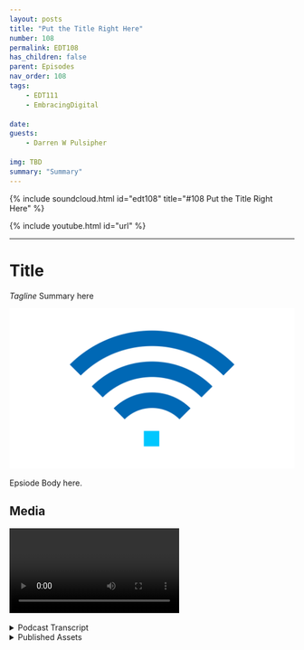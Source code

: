 ```yaml
---
layout: posts
title: "Put the Title Right Here"
number: 108
permalink: EDT108
has_children: false
parent: Episodes
nav_order: 108
tags:
    - EDT111
    - EmbracingDigital

date: 
guests:
    - Darren W Pulsipher

img: TBD
summary: "Summary"
---
```


{% include soundcloud.html id="edt108" title="#108 Put the Title Right Here" %}

{% include youtube.html id="url" %}

---

# Title

*Tagline*
Summary here

![episode image](./thumbnail.png)

Epsiode Body here.

## Media

<video src='url'></video>

<details>
<summary> Podcast Transcript </summary>

<p>﻿1</p>
<p>Hello, this</p>
<p>is Darren Pulsipher, chief solution</p>
<p>architect of public sector at Intel.</p>
<p>And welcome to Embracing</p>
<p>Digital Transformation,</p>
<p>where we investigate effective change,</p>
<p>leveraging people, process</p>
<p>and technology.</p>
<p>On today's episode,</p>
<p>Advanced comes on the edge with Dr.</p>
<p>Anna Scott and Leland Brown.</p>
<p>Anna Leland, welcome to the show.</p>
<p>Hey, Darren. Thank you.</p>
<p>You are both not newcomers.</p>
<p>Leland, you've been on the show twice now</p>
<p>and Anna is a regular now.</p>
<p>And Leland,</p>
<p>you're technical director of advanced</p>
<p>comms at Intel and those of, you know Dr.</p>
<p>Hannah Scott,</p>
<p>she's our chief edge architect</p>
<p>for Public Sector Intel.</p>
<p>Guys,</p>
<p>it's always a pleasure to have you on.</p>
<p>Normally, I'd say introduce yourselves,</p>
<p>but everyone already knows you.</p>
<p>Well,</p>
<p>yeah, I'd say Darren, as like</p>
<p>I said the last time, you</p>
<p>one of my favorite people</p>
<p>to work with at Intel.</p>
<p>And now you have another person</p>
<p>I'll always love to work with, Anna Scott,</p>
<p>so this would be a great time for me.</p>
<p>So let's, let's yeah, let's start off</p>
<p>by talking</p>
<p>about the history</p>
<p>of advanced communications in general.</p>
<p>Right.</p>
<p>I don't want you feeling you're the man</p>
<p>here when it comes to advanced comms.</p>
<p>Let's not go all the way back</p>
<p>to the telegraph, but let's go back.</p>
<p>Let's let's take a little step back.</p>
<p>Okay, great.</p>
<p>So, you know, when you think about</p>
<p>cellular technology, you may</p>
<p>if you want to talk about communications</p>
<p>and what's really when someone thinks of</p>
<p>communicating now, they're not thinking</p>
<p>about a phone or a desk,</p>
<p>you know, or some type of hit,</p>
<p>you know, device move.</p>
<p>That's like old bell phone.</p>
<p>They're really thinking</p>
<p>about a cell phone.</p>
<p>So where did it start?</p>
<p>You know, we're going back to maybe</p>
<p>very late seventies, early eighties.</p>
<p>Know, we got into something called APTs,</p>
<p>Advanced Mobile</p>
<p>Public Service, I believe it was</p>
<p>that what was he</p>
<p>and stood for around 81</p>
<p>if you had the ability to make a voice</p>
<p>call,</p>
<p>you were the greatest person</p>
<p>on the planet.</p>
<p>If you could sit in your phone,</p>
<p>sit in your car and,</p>
<p>you know, make a call like you were like</p>
<p>the coolest person running around.</p>
<p>I actually had a back phone in my car</p>
<p>when I was in my early twenties and very</p>
<p>I thought I was rich.</p>
<p>No, I wasn't rich.</p>
<p>I just got a back phone, you know,</p>
<p>it was like a cell phone in a car.</p>
<p>But did you mean. Wait, wait, wait.</p>
<p>We Leland, you got to back up.</p>
<p>Did you milk that? I hope you milked that.</p>
<p>Oh, no.</p>
<p>Yeah, I mean, I really.</p>
<p>I just want to make sure, man. Oh, yeah.</p>
<p>Mean college and things like, man,</p>
<p>what's going on?</p>
<p>But, you know, it was it was really</p>
<p>if you were able to make a call</p>
<p>that was like</p>
<p>the greatest thing I could call.</p>
<p>Now, of course, as you know, luxuries</p>
<p>once tasted, you know, become,</p>
<p>you know, a necessity.</p>
<p>So the necessity to make a call</p>
<p>and a requirement to make a call</p>
<p>when the cell phone became the foundation.</p>
<p>And if you couldn't make it, as things</p>
<p>went on into what we call 2G,</p>
<p>which is more our time division</p>
<p>more two more multi access</p>
<p>type type of technologies</p>
<p>I think GMC may have</p>
<p>I'm sorry, GSM may have kind of kicked</p>
<p>in around that time period.</p>
<p>You were getting more into, well,</p>
<p>can you text, you know, can we make phone</p>
<p>calls and text, you know,</p>
<p>maybe early nineties time time period</p>
<p>when 2G was starting to really kick in</p>
<p>and of course, again,</p>
<p>that became a necessity call text.</p>
<p>Okay, maybe playing SMS on a phone</p>
<p>where phones went from this, making phone</p>
<p>calls, see, turn it to device</p>
<p>you can do a little bit of games.</p>
<p>You know that game called Snake on over</p>
<p>if anybody remembers.</p>
<p>Oh yeah, I was good enough. Snake.</p>
<p>Yeah.</p>
<p>It's not I mean that</p>
<p>that was really the time period</p>
<p>where 2G was starting to turn the phone</p>
<p>into something a little more and</p>
<p>and down buttons and making the call.</p>
<p>And you got to 3G and 3G</p>
<p>brought on the ability</p>
<p>to do some nascent data capabilities.</p>
<p>What I mean by</p>
<p>that is the Internet was in its early</p>
<p>stages, late nineties, early 2000.</p>
<p>Can you do the same thing on the phone</p>
<p>and you want to talk about call?</p>
<p>I actually had a phone.</p>
<p>It was it was a flip phone.</p>
<p>I will be called a clamshell phone</p>
<p>where I found it.</p>
<p>The ability</p>
<p>to take the take a dongle connected</p>
<p>into my PC, a slot on my laptop.</p>
<p>And if you type £10, seven, seven, seven,</p>
<p>it gave you direct access</p>
<p>to Sprint's data network.</p>
<p>And from there, I was able to have</p>
<p>my laptop be a mobile device.</p>
<p>You know,</p>
<p>we take advantage of Wi-Fi nowadays.</p>
<p>That did not exist back then.</p>
<p>So it was really cool.</p>
<p>I mean, believe me, I was you know,</p>
<p>I was dating at the time of Give a girl,</p>
<p>hey, you know, you want do your work.</p>
<p>So how can I did I got you hooked up.</p>
<p>So, you know, it was it was really cool.</p>
<p>But think about it.</p>
<p>That was very I mean, very minimal.</p>
<p>I mean, maybe DSL speeds,</p>
<p>if that modem speeds really</p>
<p>that I</p>
<p>was able to manipulate the system</p>
<p>to going to give me data only calls</p>
<p>that we take for granted nowadays</p>
<p>with this phone can do</p>
<p>you know we take take take me</p>
<p>you take it for granted</p>
<p>you know what what smartphones can do back</p>
<p>then that didn't exist</p>
<p>now after 3G,</p>
<p>we transitioned into 2</p>
<p>to 2 areas of scope,</p>
<p>a unified standard, meaning that</p>
<p>then you had CDMA, Qualcomm, you had GSM,</p>
<p>you know, and you had the carriers back</p>
<p>then that existed Sprint.</p>
<p>And the time may be Bell of Manticore</p>
<p>probably just starting</p>
<p>to turn into Verizon.</p>
<p>More on a C CDMA track.</p>
<p>You had T-Mobile</p>
<p>when you had AT&T on a GSM track,</p>
<p>primarily 4G converged it into one</p>
<p>LTE under 3G p.</p>
<p>Okay. That evolved</p>
<p>standard turned where</p>
<p>every carrier started to adopt,</p>
<p>you know,</p>
<p>a common standard across the board.</p>
<p>Now, we could talk about WiMAX as a whole</p>
<p>nother long term discussion.</p>
<p>Everybody went to LTE primarily,</p>
<p>and that's when you saw</p>
<p>the proliferation of broadband.</p>
<p>If you think about companies</p>
<p>like Amazon, Netflix,</p>
<p>over all the platforms you to Google,</p>
<p>Facebook, everyone that there are common</p>
<p>now for us you take away the smartphone,</p>
<p>you take away broadband</p>
<p>and in the hand will not exist at all.</p>
<p>I give full 4G credit</p>
<p>for really proliferating</p>
<p>the advancement of our economy</p>
<p>through to the 20 tens.</p>
<p>Without 4G, we have.</p>
<p>Okay,</p>
<p>so now 4G has been out for a long time.</p>
<p>now's physically right. Mm.</p>
<p>So that's where we're at today is 5G.</p>
<p>So I have a tendency to</p>
<p>state this in terms of the carriers</p>
<p>and what they've deployed.</p>
<p>And anyone who see CCS seizes a podcast,</p>
<p>it may have some discussion points</p>
<p>for me about this guy</p>
<p>willing to defend it.</p>
<p>They're a part of the same spec line</p>
<p>release 14</p>
<p>in what we call 4G LTE advanced</p>
<p>release, 15</p>
<p>kicks in what we call 5G in or.</p>
<p>Right. And that crossover,</p>
<p>if we really think think about it,</p>
<p>there's a business objective there</p>
<p>and there's also a strategy</p>
<p>to try to adopt the new technology</p>
<p>as a part of the standard.</p>
<p>The business objective is</p>
<p>a lot of companies have already invested</p>
<p>into their 4G networks.</p>
<p>So the current evolved packet core</p>
<p>and in the current ran</p>
<p>components of the 4G</p>
<p>network are still in place.</p>
<p>You're adding in our 5G ran</p>
<p>box that has a different frequency</p>
<p>but still connected</p>
<p>back to the 4G core,</p>
<p>something that we call Non-Standalone.</p>
<p>So it wasn't so 5G,</p>
<p>correct me if I'm wrong</p>
<p>because I may be completely off,</p>
<p>but 4G was revolutionary</p>
<p>because it really unlocked and it required</p>
<p>it required new equipment,</p>
<p>completely new equipment,</p>
<p>new standard 5G is more evolutionary, but</p>
<p>it unlocks a whole bunch of new things.</p>
<p>But the underlying technology</p>
<p>is based on the same</p>
<p>type of hardware, same core.</p>
<p>That the underlying technology</p>
<p>is based upon the same standard.</p>
<p>I mean, example,</p>
<p>instead of having a bandwidth</p>
<p>of 20 megahertz within your air interface,</p>
<p>This parts of the modulation scheme</p>
<p>that that 4G provides</p>
<p>and I'm sorry, 5G provides in the</p>
<p>in the air interface,</p>
<p>but the architecture is is different</p>
<p>is virtualized under 5G as compared</p>
<p>to more proprietary under 4G.</p>
<p>And that leads to a lot of capabilities</p>
<p>that you're starting to see</p>
<p>become a part of the 5G deployments.</p>
<p>One example I like to give,</p>
<p>when the carrier deployed a 4G network,</p>
<p>they deployed it by putting a ramp box</p>
<p>right next to a old 3G box.</p>
<p>that you can now</p>
<p>have voice as a part of the data session.</p>
<p>And a lot of companies kept their 3G boxes</p>
<p>like Sprint for years,</p>
<p>kept their CDMA network up.</p>
<p>I think they just turned it down once.</p>
<p>Wants to do once more</p>
<p>where they had a had purchased them.</p>
<p>But in reality, 4G was just another box</p>
<p>sitting next to the 3G box.</p>
<p>As 5G takes that proprietary box</p>
<p>and it gives you the ability to</p>
<p>to to spread the functions of that box</p>
<p>across a virtualized network function.</p>
<p>Meaning</p>
<p>what is a part of what we call the base</p>
<p>band of 5G can now be software</p>
<p>defined in scale to multiple areas</p>
<p>as compared to being contained</p>
<p>into one site or one box or or one.</p>
<p>So that means I can add new functionality</p>
<p>to my network</p>
<p>without going out and replacing hardware.</p>
<p>That's what I just heard.</p>
<p>You can, but as you go into standalone,</p>
<p>standalone networks, it's a term</p>
<p>stand alone.</p>
<p>Now you can take a 5G network</p>
<p>and do something on premise or on site.</p>
<p>Example, if you have a skyscraper</p>
<p>instead of depending upon the network</p>
<p>coverage from a antenna sitting outside</p>
<p>where the core is sitting back at,</p>
<p>let's say the carriers,</p>
<p>you know, switch to switch station</p>
<p>what have you,</p>
<p>you can now develop an on premise network</p>
<p>built within that building</p>
<p>that proliferates coverage</p>
<p>and data services throughout because it's</p>
<p>now on premise, the standalone.</p>
<p>So 5G also it sounds like helped me</p>
<p>privatize</p>
<p>I'd had enough that</p>
<p>that's not the right word but</p>
<p>it kind of is I can own my own</p>
<p>I can have my own network inside my house.</p>
<p>I have a my own 5G</p>
<p>network inside my building in a shipyard.</p>
<p>We've talked about this and</p>
<p>so this</p>
<p>opens up a whole lot of new capabilities.</p>
<p>And a whole lot new capabilities.</p>
<p>Use cases in enables</p>
<p>new players in the space.</p>
<p>Okay.</p>
<p>You know, we've been used to having two</p>
<p>or three strong players</p>
<p>in the space for a while now,</p>
<p>throughout the generations.</p>
<p>Now, those players have changed.</p>
<p>Now we have two or three primary</p>
<p>strong players with in the U.S.</p>
<p>You know, if you go all across</p>
<p>across the world, it's more of course,</p>
<p>but it enables new players to come in</p>
<p>and enables</p>
<p>new business verticals</p>
<p>to come into this area.</p>
<p>It also enables the federal government,</p>
<p>the Defense Department and the like</p>
<p>to start to adopt the technology</p>
<p>for their for for their own use.</p>
<p>Cases have more of a flexibility</p>
<p>in terms of the adoption</p>
<p>as compared to being highly dependent</p>
<p>upon the carriers.</p>
<p>Okay. Yeah, yeah.</p>
<p>I mean, he just set this up for you,</p>
<p>knock it out of the park.</p>
<p>He just said, Hey,</p>
<p>we can do anything you want, basically.</p>
<p>How does that affect the edge?</p>
<p>Our edge architectures?</p>
<p>Yeah, it gets pretty interesting.</p>
<p>And so one thing that Leland</p>
<p>hadn't touched on that also was change</p>
<p>within the same time frame is how Spectrum</p>
<p>has been managed and allocated, right?</p>
<p>So one of the most powerful things</p>
<p>we've said is now you've got</p>
<p>the ability for new players to come in.</p>
<p>We also have all these new</p>
<p>on prem capabilities, these.</p>
<p>But the other thing that is, is really</p>
<p>opening up the world in the U.S.</p>
<p>and granted, it's</p>
<p>a slightly different picture</p>
<p>with respect to the spectrum management</p>
<p>in other parts of the world is we now</p>
<p>have the ability to use cbrs spectrum</p>
<p>and there's somewhat of a complex way</p>
<p>that they they manage that.</p>
<p>But there is a non-priority portion</p>
<p>of that you can just use</p>
<p>without paying for it</p>
<p>and that and then there's</p>
<p>actually a priority that you can buy</p>
<p>if you want to kind of look up</p>
<p>the assuredly that it's going to be there</p>
<p>when you need it.</p>
<p>That's Navy spectrum.</p>
<p>So as you can imagine,</p>
<p>there's quite a few places in the U.S.</p>
<p>where where you think</p>
<p>that you can have that spectrum, use it</p>
<p>and not have too much</p>
<p>disruptive disruption.</p>
<p>And so what we're seeing</p>
<p>is some really cool things where large</p>
<p>manufacturing</p>
<p>facilities are using CBRE spectrum,</p>
<p>either working with a major carrier</p>
<p>that is not</p>
<p>then charging them for the spectrum</p>
<p>because they're using TV or else</p>
<p>or working with a new entrant</p>
<p>who is just saying we'll use Cbrs, set up</p>
<p>a total on prem standalone network,</p>
<p>and now you can use that</p>
<p>for everything that you want to do</p>
<p>in your manufacturing environment.</p>
<p>And so that's a very different model</p>
<p>because there are especially</p>
<p>with manufacturing,</p>
<p>there are some real advantages to</p>
<p>the wavelength</p>
<p>and the complexity of the systems</p>
<p>that you can set up with 5G that actually</p>
<p>have advantages over wi fi.</p>
<p>So I was going.</p>
<p>To ask you</p>
<p>why not my wi fi in my in my farm, right.</p>
<p>Or in my factory?</p>
<p>And you still can.</p>
<p>And there's still some advantages.</p>
<p>But what we see is especially</p>
<p>if you're moving really large pieces of</p>
<p>metal around, setting up a robust wi fi</p>
<p>network can be really, really challenging.</p>
<p>So, you know, if you have the same</p>
<p>configuration of your space</p>
<p>and you never change that,</p>
<p>then go with wi fi, wi fi six,</p>
<p>especially if the economics work for you.</p>
<p>But when you've got a complex environment</p>
<p>that you are reshuffling</p>
<p>on a regular basis, or like I say,</p>
<p>if your air if you do aircraft right</p>
<p>and you're moving very large pieces</p>
<p>of metal around,</p>
<p>having a 5G network is very, very useful.</p>
<p>I should be super careful and say often</p>
<p>what we're still seeing is that 4G</p>
<p>LTE is sufficient</p>
<p>and there hasn't been a full on the move</p>
<p>over into 5G spectrum</p>
<p>because you can use Cbrs with 4G as well.</p>
<p>So there's</p>
<p>there's still a movement,</p>
<p>but a lot of it is like the ecosystem</p>
<p>from a user equipment</p>
<p>standpoint isn't nearly as developed</p>
<p>and doesn't have nearly the options</p>
<p>that you have.</p>
<p>On the political side.</p>
<p>I know you can buy a laptop with 5G,</p>
<p>but it's heard about phone.</p>
<p>I've never bought one.</p>
<p>And do you guys think it'll ever</p>
<p>get to the point where wi fi and</p>
<p>and the advanced in the 5G</p>
<p>or maybe it's six G where they'll converge</p>
<p>where I can go buy a router myself,</p>
<p>you know, like the router I have,</p>
<p>you know, in my house for four,</p>
<p>my Wi-Fi six.</p>
<p>Will I be able to buy a 5G router?</p>
<p>So you kind of what you kind of seeing</p>
<p>it now, right?</p>
<p>This does a</p>
<p>I'll ask you two things</p>
<p>I'll get back to and his point as well.</p>
<p>There's something within</p>
<p>FI just called fixed wireless access.</p>
<p>To be quite honest,</p>
<p>Verizon and a couple of other companies</p>
<p>are deploying.</p>
<p>I think even T-Mobile is doing this,</p>
<p>deploying boxes</p>
<p>that you can set up in your house</p>
<p>and gives you access to their network.</p>
<p>It gives you basically wi</p>
<p>fi services in your house.</p>
<p>Just say go</p>
<p>Yeah, but it's not.</p>
<p>It's receiving 5G.</p>
<p>Right, right. It is transferring it.</p>
<p>Yeah, it is receiving 5G</p>
<p>transforming into wi fi in your house</p>
<p>and giving you Wi-Fi access, meaning</p>
<p>from a standard.</p>
<p>You think we'll ever get to that point</p>
<p>where all have a 5G network or six network</p>
<p>in my house instead of wi fi</p>
<p>or does that matter?</p>
<p>I do asking are they converging or No,</p>
<p>they're very separate, separate</p>
<p>use cases and all that.</p>
<p>In many ways, you you kind of do</p>
<p>have that, right.</p>
<p>I mean, let's face it, you're you're</p>
<p>your house is a multi may house.</p>
<p>You have 5G coming</p>
<p>in, converging into why, why, why, why fi.</p>
<p>Right.</p>
<p>You also have cellular coming in</p>
<p>but your phones.</p>
<p>So depending upon</p>
<p>how you have your devices set up, you're</p>
<p>either on the certain the certain network</p>
<p>directly or you're using</p>
<p>wi fi through of through</p>
<p>a fixed wireless access point.</p>
<p>So it's and</p>
<p>and also if I have Bluetooth know right.</p>
<p>If I have.</p>
<p>I didn't know I was so advanced</p>
<p>I'm super advanced.</p>
<p>But it to the point you know</p>
<p>and getting back to this point</p>
<p>around devices very true</p>
<p>demand drives</p>
<p>change 4G was nothing wrong with it</p>
<p>you know I can do broadband on 4G,</p>
<p>watch Netflix and everything</p>
<p>I'm very comfortable with</p>
<p>and I've asked these questions</p>
<p>and some discussed in the past.</p>
<p>Are you are</p>
<p>you satisfied with your 4G phone</p>
<p>and most people say, yeah,</p>
<p>so why go to 5G?</p>
<p>What is the advantage of the end user</p>
<p>to transition over to 5G?</p>
<p>I have a tendency to think that 5G</p>
<p>is the value that it brings,</p>
<p>isn't necessarily the fact that you get</p>
<p>higher data rates and lower</p>
<p>latency at the end user point is the fact</p>
<p>that you cheat, that you can now provide</p>
<p>those services at a broad scale across</p>
<p>because it's virtualized.</p>
<p>Did it the system,</p>
<p>the network architecture is very software</p>
<p>intensive as compared to 4G,</p>
<p>which is more proprietary boxes</p>
<p>and still based on hardware.</p>
<p>It has software.</p>
<p>So based on hardware, primarily,</p>
<p>this is a software intensive network</p>
<p>that can be virtualized in position</p>
<p>in many places.</p>
<p>As Anna stated, the frequency</p>
<p>portfolio for 5G is very dynamic.</p>
<p>You can utilize unlicensed bands, license</p>
<p>bands, CPRS.</p>
<p>So there's.</p>
<p>More, more options and more. Options.</p>
<p>Yeah.</p>
<p>And I think that's where you'll see it.</p>
<p>If you look at, you know, some pictures.</p>
<p>So how you compare 4G to 5G,</p>
<p>which is seen</p>
<p>the pictures is 4G larger, so smaller</p>
<p>cells more more dependent</p>
<p>upon access points covering areas.</p>
<p>And then you'll see as a picture with 5G</p>
<p>where it'll show similar but underlay a</p>
<p>of different types of usage points</p>
<p>things devices that are sharing access.</p>
<p>I mean, let's face it, v2x architectures</p>
<p>that was a part of 4G,</p>
<p>but a part of that spec was never used</p>
<p>and 5G is heavily used, looked at.</p>
<p>Now it's been adopted and deployed</p>
<p>because it's virtualize.</p>
<p>We've taken away</p>
<p>some of the barriers of entry,</p>
<p>if you will, to utilize</p>
<p>in that part of spectrum.</p>
<p>You go to virtualized architecture.</p>
<p>Yeah, very, very fascinating stuff.</p>
<p>Guys, thank you so much</p>
<p>for coming on the show today.</p>
<p>Again,</p>
<p>another great episode with you guys.</p>
<p>I appreciate your insight.</p>
<p>This is this has been enjoyable.</p>
<p>Hey, Darren,</p>
<p>that's always one of my favorite people.</p>
<p>And then you had Anna.</p>
<p>I was not missing this for the world, man.</p>
<p>Yeah, I feel the saying.</p>
<p>This is always this is always exciting.</p>
<p>And I always learn something from Leland.</p>
<p>And I always learn something</p>
<p>from you, Darren.</p>
<p>So thank you</p>
<p>so much for giving us a chance.</p>
<p>All right. Thanks a lot, guys.</p>
<p>All right.</p>
<p>Thank you.</p>
<p>Thank you for listening</p>
<p>to Embracing Digital Transformation today.</p>
<p>If you enjoyed our podcast,</p>
<p>give it five stars on your favorite</p>
<p>podcasting site or YouTube channel.</p>
<p>You can find out more information</p>
<p>about embracing digital transformation</p>
<p>and embracingdigital.org</p>
<p>until next time, go out</p>
<p>and do something wonderful.</p>

</details>

<details>
<summary> Published Assets </summary>


</details>
